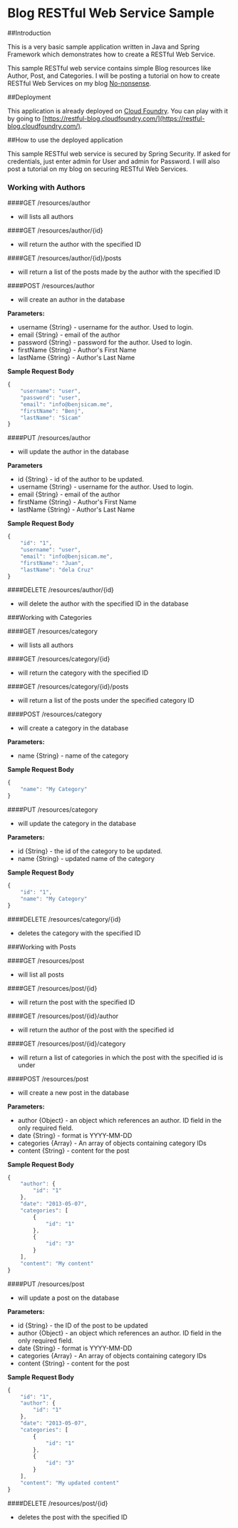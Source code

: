 Blog RESTful Web Service Sample
========================

##Introduction

This is a very basic sample application written in Java and Spring Framework which demonstrates how to create a RESTful Web Service.

This sample RESTful web service contains simple Blog resources like Author, Post, and Categories. I will be posting a tutorial on how to create RESTful Web Services on my blog [No-nonsense](http://benjsicam.me).

##Deployment

This application is already deployed on [Cloud Foundry](http://www.cloudfoundry.com). You can play with it by going to [https://restful-blog.cloudfoundry.com/](https://restful-blog.cloudfoundry.com/).

##How to use the deployed application

This sample RESTful web service is secured by Spring Security. If asked for credentials, just enter admin for User and admin for Password. I will also post a tutorial on my blog on securing RESTful Web Services.

### Working with Authors

####GET /resources/author

- will lists all authors

####GET /resources/author/{id} 

- will return the author with the specified ID

####GET /resources/author/{id}/posts

- will return a list of the posts made by the author with the specified ID

####POST /resources/author 

- will create an author in the database

**Parameters:**

* username {String} - username for the author. Used to login.
* email {String} - email of the author
* password {String} - password for the author. Used to login.
* firstName {String} - Author's First Name
* lastName {String} - Author's Last Name

**Sample Request Body**

```javascript
{
	"username": "user",
	"password": "user",
	"email": "info@benjsicam.me",
	"firstName": "Benj",
	"lastName": "Sicam"
}
```

####PUT /resources/author 

- will update the author in the database

**Parameters**

* id {String} - id of the author to be updated.
* username {String} - username for the author. Used to login.
* email {String} - email of the author
* firstName {String} - Author's First Name
* lastName {String} - Author's Last Name

**Sample Request Body**

```javascript
{
	"id": "1",
	"username": "user",
	"email": "info@benjsicam.me",
	"firstName": "Juan",
	"lastName": "dela Cruz"
}
```

####DELETE /resources/author/{id} 

- will delete the author with the specified ID in the database


###Working with Categories

####GET /resources/category

- will lists all authors

####GET /resources/category/{id}

- will return the category with the specified ID

####GET /resources/category/{id}/posts

- will return a list of the posts under the specified category ID

####POST /resources/category

- will create a category in the database

**Parameters:**

* name {String} - name of the category

**Sample Request Body**

```javascript
{
	"name": "My Category"
}
```

####PUT /resources/category

- will update the category in the database

**Parameters:**

* id {String} - the id of the category to be updated.
* name {String} - updated name of the category

**Sample Request Body**

```javascript
{
	"id": "1",
	"name": "My Category"
}
```

####DELETE /resources/category/{id}

- deletes the category with the specified ID


###Working with Posts

####GET /resources/post

- will list all posts

####GET /resources/post/{id}

- will return the post with the specified ID

####GET /resources/post/{id}/author

- will return the author of the post with the specified id

####GET /resources/post/{id}/category

- will return a list of categories in which the post with the specified id is under

####POST /resources/post

- will create a new post in the database

**Parameters:**

* author {Object} - an object which references an author. ID field in the only required field.
* date {String} - format is YYYY-MM-DD
* categories {Array} - An array of objects containing category IDs
* content {String} - content for the post

**Sample Request Body**

```javascript
{
	"author": {
		"id": "1"
	},
	"date": "2013-05-07",
	"categories": [
		{
			"id": "1"
		},
		{
			"id": "3"
		}
	],
	"content": "My content"
}
````

####PUT /resources/post

- will update a post on the database

**Parameters:**

* id {String} - the ID of the post to be updated
* author {Object} - an object which references an author. ID field in the only required field.
* date {String} - format is YYYY-MM-DD
* categories {Array} - An array of objects containing category IDs
* content {String} - content for the post

**Sample Request Body**

```javascript
{
	"id": "1",
	"author": {
		"id": "1"
	},
	"date": "2013-05-07",
	"categories": [
		{
			"id": "1"
		},
		{
			"id": "3"
		}
	],
	"content": "My updated content"
}
````

####DELETE /resources/post/{id}

- deletes the post with the specified ID